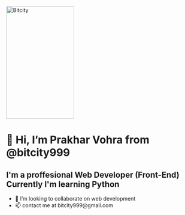 <img src="https://user-images.githubusercontent.com/100100922/156054537-663f0e35-144e-4b64-9ae4-4bc76b6f4ca7.png" alt="Bitcity" style="width:60%; height:300px;">
 <h1>👋 Hi, I’m Prakhar Vohra from @bitcity999</h1>                                                                                   
<h2>I'm a proffesional Web Developer (Front-End)<br>
Currently I'm learning Python</h2>
<ul><li>💞️ I’m looking to collaborate on web development </li>
<li>📫 contact me at bitcity999@gmail.com</li></ul>
<!--
bitcity999/bitcity999 is a ✨ special ✨ repository because its `README.md` (this file) appears on your GitHub profile.
You can click the Preview link to take a look at your changes.
-->

                                                                         
